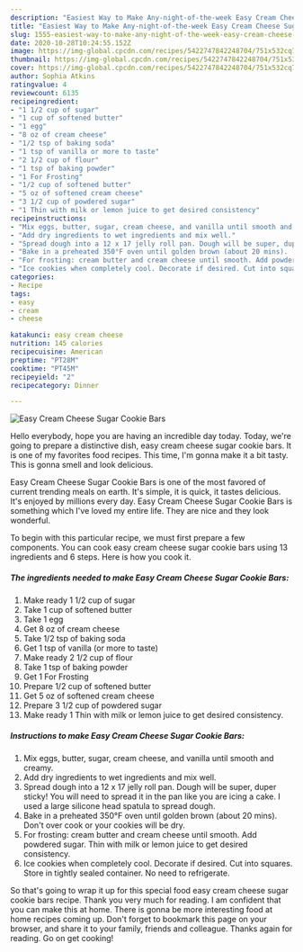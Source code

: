 ```yaml
---
description: "Easiest Way to Make Any-night-of-the-week Easy Cream Cheese Sugar Cookie Bars"
title: "Easiest Way to Make Any-night-of-the-week Easy Cream Cheese Sugar Cookie Bars"
slug: 1555-easiest-way-to-make-any-night-of-the-week-easy-cream-cheese-sugar-cookie-bars
date: 2020-10-28T10:24:55.152Z
image: https://img-global.cpcdn.com/recipes/5422747842248704/751x532cq70/easy-cream-cheese-sugar-cookie-bars-recipe-main-photo.jpg
thumbnail: https://img-global.cpcdn.com/recipes/5422747842248704/751x532cq70/easy-cream-cheese-sugar-cookie-bars-recipe-main-photo.jpg
cover: https://img-global.cpcdn.com/recipes/5422747842248704/751x532cq70/easy-cream-cheese-sugar-cookie-bars-recipe-main-photo.jpg
author: Sophia Atkins
ratingvalue: 4
reviewcount: 6135
recipeingredient:
- "1 1/2 cup of sugar"
- "1 cup of softened butter"
- "1 egg"
- "8 oz of cream cheese"
- "1/2 tsp of baking soda"
- "1 tsp of vanilla or more to taste"
- "2 1/2 cup of flour"
- "1 tsp of baking powder"
- "1 For Frosting"
- "1/2 cup of softened butter"
- "5 oz of softened cream cheese"
- "3 1/2 cup of powdered sugar"
- "1 Thin with milk or lemon juice to get desired consistency"
recipeinstructions:
- "Mix eggs, butter, sugar, cream cheese, and vanilla until smooth and creamy."
- "Add dry ingredients to wet ingredients and mix well."
- "Spread dough into a 12 x 17 jelly roll pan. Dough will be super, duper sticky! You will need to spread it in the pan like you are icing a cake. I used a large silicone head spatula to spread dough."
- "Bake in a preheated 350°F oven until golden brown (about 20 mins).  Don&#39;t over cook or your cookies will be dry."
- "For frosting: cream butter and cream cheese until smooth. Add powdered sugar. Thin with milk or lemon juice to get desired consistency."
- "Ice cookies when completely cool. Decorate if desired. Cut into squares. Store in tightly sealed container. No need to refrigerate."
categories:
- Recipe
tags:
- easy
- cream
- cheese

katakunci: easy cream cheese 
nutrition: 145 calories
recipecuisine: American
preptime: "PT28M"
cooktime: "PT45M"
recipeyield: "2"
recipecategory: Dinner

---
```



![Easy Cream Cheese Sugar Cookie Bars](https://img-global.cpcdn.com/recipes/5422747842248704/751x532cq70/easy-cream-cheese-sugar-cookie-bars-recipe-main-photo.jpg)

Hello everybody, hope you are having an incredible day today. Today, we're going to prepare a distinctive dish, easy cream cheese sugar cookie bars. It is one of my favorites food recipes. This time, I'm gonna make it a bit tasty. This is gonna smell and look delicious.

Easy Cream Cheese Sugar Cookie Bars is one of the most favored of current trending meals on earth. It's simple, it is quick, it tastes delicious. It's enjoyed by millions every day. Easy Cream Cheese Sugar Cookie Bars is something which I've loved my entire life. They are nice and they look wonderful.




To begin with this particular recipe, we must first prepare a few components. You can cook easy cream cheese sugar cookie bars using 13 ingredients and 6 steps. Here is how you cook it.

<!--inarticleads1-->

##### The ingredients needed to make Easy Cream Cheese Sugar Cookie Bars:

1. Make ready 1 1/2 cup of sugar
1. Take 1 cup of softened butter
1. Take 1 egg
1. Get 8 oz of cream cheese
1. Take 1/2 tsp of baking soda
1. Get 1 tsp of vanilla (or more to taste)
1. Make ready 2 1/2 cup of flour
1. Take 1 tsp of baking powder
1. Get 1 For Frosting
1. Prepare 1/2 cup of softened butter
1. Get 5 oz of softened cream cheese
1. Prepare 3 1/2 cup of powdered sugar
1. Make ready 1 Thin with milk or lemon juice to get desired consistency.




<!--inarticleads2-->

##### Instructions to make Easy Cream Cheese Sugar Cookie Bars:

1. Mix eggs, butter, sugar, cream cheese, and vanilla until smooth and creamy.
1. Add dry ingredients to wet ingredients and mix well.
1. Spread dough into a 12 x 17 jelly roll pan. Dough will be super, duper sticky! You will need to spread it in the pan like you are icing a cake. I used a large silicone head spatula to spread dough.
1. Bake in a preheated 350°F oven until golden brown (about 20 mins).  Don&#39;t over cook or your cookies will be dry.
1. For frosting: cream butter and cream cheese until smooth. Add powdered sugar. Thin with milk or lemon juice to get desired consistency.
1. Ice cookies when completely cool. Decorate if desired. Cut into squares. Store in tightly sealed container. No need to refrigerate.




So that's going to wrap it up for this special food easy cream cheese sugar cookie bars recipe. Thank you very much for reading. I am confident that you can make this at home. There is gonna be more interesting food at home recipes coming up. Don't forget to bookmark this page on your browser, and share it to your family, friends and colleague. Thanks again for reading. Go on get cooking!
